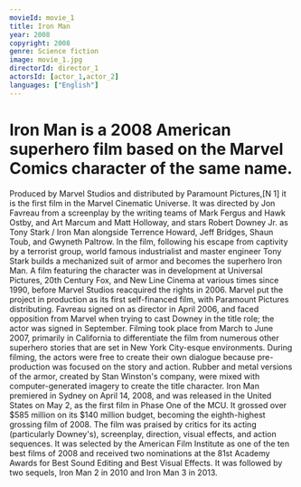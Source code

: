 ```yaml
---
movieId: movie_1
title: Iron Man
year: 2008
copyright: 2008
genre: Science fiction
image: movie_1.jpg
directorId: director_1
actorsId: [actor_1,actor_2]
languages: ["English"]
---
```


# Iron Man is a 2008 American superhero film based on the Marvel Comics character of the same name.
Produced by Marvel Studios and distributed by Paramount Pictures,[N 1] it is the first film in the Marvel Cinematic Universe. It was directed by Jon Favreau from a screenplay by the writing teams of Mark Fergus and Hawk Ostby, and Art Marcum and Matt Holloway, and stars Robert Downey Jr. as Tony Stark / Iron Man alongside Terrence Howard, Jeff Bridges, Shaun Toub, and Gwyneth Paltrow. In the film, following his escape from captivity by a terrorist group, world famous industrialist and master engineer Tony Stark builds a mechanized suit of armor and becomes the superhero Iron Man.
A film featuring the character was in development at Universal Pictures, 20th Century Fox, and New Line Cinema at various times since 1990, before Marvel Studios reacquired the rights in 2006. Marvel put the project in production as its first self-financed film, with Paramount Pictures distributing. Favreau signed on as director in April 2006, and faced opposition from Marvel when trying to cast Downey in the title role; the actor was signed in September. Filming took place from March to June 2007, primarily in California to differentiate the film from numerous other superhero stories that are set in New York City-esque environments. During filming, the actors were free to create their own dialogue because pre-production was focused on the story and action. Rubber and metal versions of the armor, created by Stan Winston's company, were mixed with computer-generated imagery to create the title character.
Iron Man premiered in Sydney on April 14, 2008, and was released in the United States on May 2, as the first film in Phase One of the MCU. It grossed over $585 million on its $140 million budget, becoming the eighth-highest grossing film of 2008. The film was praised by critics for its acting (particularly Downey's), screenplay, direction, visual effects, and action sequences. It was selected by the American Film Institute as one of the ten best films of 2008 and received two nominations at the 81st Academy Awards for Best Sound Editing and Best Visual Effects. It was followed by two sequels, Iron Man 2 in 2010 and Iron Man 3 in 2013.
